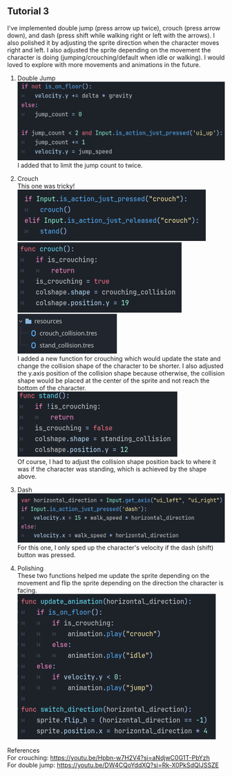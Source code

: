 <h2>Tutorial 3</h2>

I've implemented double jump (press arrow up twice), crouch (press arrow down), and dash (press shift while walking right or left with the arrows). I also polished it by adjusting the sprite direction when the character moves right and left. I also adjusted the sprite depending on the movement the character is doing (jumping/crouching/default when idle or walking). I would loved to explore with more movements and animations in the future.

1. Double Jump
![alt text](image.png)<br>
I added that to limit the jump count to twice.

2. Crouch<br>
This one was tricky!
![alt text](image-2.png)
![alt text](image-3.png)
![alt text](image-1.png)<br>
I added a new function for crouching which would update the state and change the collision shape of the character to be shorter. I also adjusted the y.axis position of the collision shape because otherwise, the collision shape would be placed at the center of the sprite and not reach the bottom of the character.
![alt text](image-4.png)<br>
Of course, I had to adjust the collision shape position back to where it was if the character was standing, which is achieved by the shape above.

3. Dash<br>
![alt text](image-5.png)<br>
For this one, I only sped up the character's velocity if the dash (shift) button was pressed.

4. Polishing<br>
These two functions helped me update the sprite depending on the movement and flip the sprite depending on the direction the character is facing.
![alt text](image-6.png)

References<br>
For crouching: https://youtu.be/Hpbn-w7H2V4?si=aNdjwC0G1T-PbYzh <br>
For double jump: https://youtu.be/DW4CQoYddXQ?si=Rk-X0PkSdQlJSSZE

